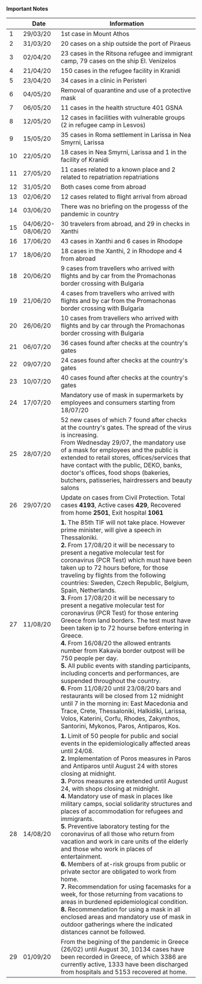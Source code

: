 **Important Notes**

|     |   Date   | Information |  
| --- |    ---   |     ---     |
|  1  | 29/03/20 | 1st case in Mount Athos |  
|  2  | 31/03/20 | 20 cases on a ship outside the port of Piraeus |  
|  3  | 02/04/20 | 23 cases in the Ritsona refugee and immigrant camp, 79 cases on the ship El. Venizelos |
|  4  | 21/04/20 | 150 cases in the refugee facility in Kranidi |
|  5  | 23/04/20 | 34 cases in a clinic in Peristeri |
|  6  | 04/05/20 | Removal of quarantine and use of a protective mask |
|  7  | 06/05/20 | 11 cases in the health structure 401 GSNA |
|  8  | 12/05/20 | 12 cases in facilities with vulnerable groups (2 in refugee camp in Lesvos) |
|  9  | 15/05/20 | 35 cases in Roma settlement in Larissa in Nea Smyrni, Larissa |
| 10  | 22/05/20 | 18 cases in Nea Smyrni, Larissa and 1 in the facility of Kranidi |
| 11  | 27/05/20 | 11 cases related to a known place and 2 related to repatriation repatriations |
| 12  | 31/05/20 | Both cases come from abroad |
| 13  | 02/06/20 | 12 cases related to flight arrival from abroad |
| 14  | 03/06/20 | There was no briefing on the progesss of the pandemic in country |
| 15  | 04/06/20- <br> 08/06/20 | 30 travelers from abroad, and 29 in checks in Xanthi | 
| 16  | 17/06/20 | 43 cases in Xanthi and 6 cases in Rhodope | 
| 17  | 18/06/20 | 18 cases in the Xanthi, 2 in Rhodope and 4 from abroad |
| 18  | 20/06/20 | 9 cases from travellers who arrived with flights and by car from the Promachonas border crossing with Bulgaria |
| 19  | 21/06/20 | 4 cases from travellers who arrived with flights and by car from the Promachonas border crossing with Bulgaria |
| 20  | 26/06/20 | 10 cases from travellers who arrived with flights and by car through the Promachonas border crossing with Bulgaria |
| 21  | 06/07/20 | 36 cases found after checks at the country's gates |
| 22  | 09/07/20 | 24 cases found after checks at the country's gates |
| 23  | 10/07/20 | 40 cases found after checks at the country's gates |
| 24  | 17/07/20 | Mandatory use of mask in supermarkets by employees and consumers starting from 18/07/20 |
| 25  | 28/07/20 | 52 new cases of which 7 found after checks at the country's gates. The spread of the virus is increasing. <br>  From Wednesday 29/07, the mandatory use of a mask for employees and the public is extended to retail stores, offices/services that have contact with the public, DEKO, banks, doctor's offices, food shops (bakeries, butchers, patisseries, hairdressers and beauty salons |
| 26  | 29/07/20 | Update on cases from Civil Protection. Total cases **4193**, Active cases **429**, Recovered from home **2501**, Exit hospital **1061** |
| 27  | 11/08/20 | **1.** The 85th TIF will not take place. However prime minister, will give a speech in Thessaloniki. <br>**2.** From 17/08/20 it will be necessary to present a negative molecular test for coronavirus (PCR Test) which must have been taken up to 72 hours before, for those traveling by flights from the following countries: Sweden, Czech Republic, Belgium, Spain, Netherlands. <br>**3.** From 17/08/20 it will be necessary to present a negative molecular test for coronavirus (PCR Test) for those entering Greece from land borders. The test must have been taken ip to 72 hourse before entering in Greece. <br>**4.** From 16/08/20 the allowed entrants number from Kakavia border outpost will be 750 people per day. <br>**5.** All public events with standing participants, including concerts and performances, are suspended throughout the country. <br>**6.** From 11/08/20 until 23/08/20 bars and restaurants will be closed from 12 midnight until 7 in the morning in: East Macedonia and Trace, Crete, Thessaloniki, Halkidiki, Larissa, Volos, Katerini, Corfu, Rhodes, Zakynthos, Santorini, Mykonos, Paros, Antiparos, Kos. |
| 28  | 14/08/20 | **1.** Limit of 50 people for public and social events in the epidemiologically affected areas until 24/08.<br> **2.** Implementation of Poros measures in Paros and Antiparos until August 24 with stores closing at midnight.<br> **3.** Poros measures are extended until August 24, with shops closing at midnight.<br> **4.** Mandatory use of mask in places like military camps, social solidarity structures and places of accommodation for refugees and immigrants.<br> **5.** Preventive laboratory testing for the coronavirus of all those who return from vacation and work in care units of the elderly and those who work in places of entertainment.<br> **6.** Members of at-risk groups from public or private sector are obligated to work from home.<br> **7.** Recommendation for using facemasks for a week, for those returning from vacations to areas in burdened epidemiological condition.<br> **8.** Recommendation for using a mask in all enclosed areas and mandatory use of mask in outdoor gatherings where the indicated distances cannot be followed.|
| 29 | 01/09/20 | From the begining of the pandemic in Greece (26/02) until August 30, 10134 cases have been recorded in Greece, of which 3386 are currently active, 1333 have been discharged from hospitals and 5153 recovered at home.|
